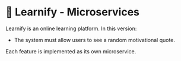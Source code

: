 # 📘 Learnify - Microservices
Learnify is an online learning platform. In this version:

- The system must allow users to see a random motivational quote.

Each feature is implemented as its own microservice.